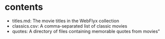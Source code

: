 # contents

* titles.md: The movie titles in the WebFlyx collection
* classics.csv: A comma-separated list of classic movies
* quotes: A directory of files containing memorable quotes from movies"
